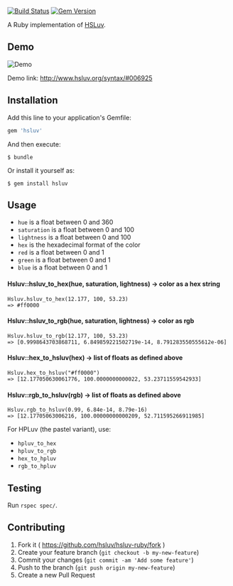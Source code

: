 [![Build Status](https://travis-ci.org/hsluv/hsluv-ruby.svg)](https://travis-ci.org/hsluv/hsluv-ruby)
[![Gem Version](https://badge.fury.io/rb/hsluv.svg)](http://badge.fury.io/rb/hsluv)

A Ruby implementation of [HSLuv](http://www.hsluv.org).

## Demo

![Demo](http://i.imgur.com/GTsNT8u.gif)

Demo link: http://www.hsluv.org/syntax/#006925

## Installation

Add this line to your application's Gemfile:

```ruby
gem 'hsluv'
```

And then execute:

    $ bundle

Or install it yourself as:

    $ gem install hsluv

## Usage

- `hue` is a float between 0 and 360
- `saturation` is a float between 0 and 100
- `lightness` is a float between 0 and 100
- `hex` is the hexadecimal format of the color
- `red` is a float between 0 and 1
- `green` is a float between 0 and 1
- `blue` is a float between 0 and 1

#### Hsluv::hsluv_to_hex(hue, saturation, lightness) -> color as a hex string

```
Hsluv.hsluv_to_hex(12.177, 100, 53.23)
=> #ff0000
```

#### Hsluv::hsluv_to_rgb(hue, saturation, lightness) -> color as rgb

```
Hsluv.hsluv_to_rgb(12.177, 100, 53.23)
=> [0.9998643703868711, 6.849859221502719e-14, 8.791283550555612e-06]
```

#### Hsluv::hex_to_hsluv(hex) -> list of floats as defined above

```
Hsluv.hex_to_hsluv("#ff0000")
=> [12.177050630061776, 100.0000000000022, 53.23711559542933]
```

#### Hsluv::rgb_to_hsluv(rgb) -> list of floats as defined above

```
Hsluv.rgb_to_hsluv(0.99, 6.84e-14, 8.79e-16)
=> [12.17705063006216, 100.00000000000209, 52.711595266911985]
```

For HPLuv (the pastel variant), use:

  - `hpluv_to_hex`
  - `hpluv_to_rgb`
  - `hex_to_hpluv`
  - `rgb_to_hpluv`

## Testing

Run `rspec spec/`.

## Contributing

1. Fork it ( https://github.com/hsluv/hsluv-ruby/fork )
2. Create your feature branch (`git checkout -b my-new-feature`)
3. Commit your changes (`git commit -am 'Add some feature'`)
4. Push to the branch (`git push origin my-new-feature`)
5. Create a new Pull Request
